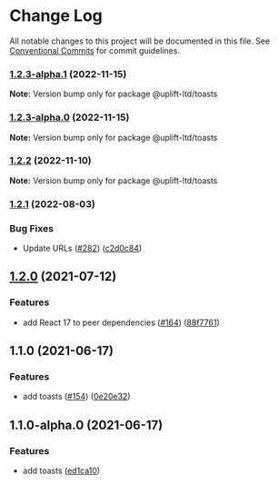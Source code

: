 # Change Log

All notable changes to this project will be documented in this file.
See [Conventional Commits](https://conventionalcommits.org) for commit guidelines.

### [1.2.3-alpha.1](https://github.com/uplift-ltd/nexus/compare/@uplift-ltd/toasts@1.2.3-alpha.0...@uplift-ltd/toasts@1.2.3-alpha.1) (2022-11-15)

**Note:** Version bump only for package @uplift-ltd/toasts





### [1.2.3-alpha.0](https://github.com/uplift-ltd/nexus/compare/@uplift-ltd/toasts@1.2.2...@uplift-ltd/toasts@1.2.3-alpha.0) (2022-11-15)

**Note:** Version bump only for package @uplift-ltd/toasts





### [1.2.2](https://github.com/uplift-ltd/nexus/compare/@uplift-ltd/toasts@1.2.1...@uplift-ltd/toasts@1.2.2) (2022-11-10)

**Note:** Version bump only for package @uplift-ltd/toasts





### [1.2.1](https://github.com/uplift-ltd/nexus/compare/@uplift-ltd/toasts@1.2.0...@uplift-ltd/toasts@1.2.1) (2022-08-03)


### Bug Fixes

* Update URLs ([#282](https://github.com/uplift-ltd/nexus/issues/282)) ([c2d0c84](https://github.com/uplift-ltd/nexus/commit/c2d0c843c8eb18c4a9ae360ee2d840f5be388fac))



## [1.2.0](https://github.com/uplift-ltd/nexus/compare/@uplift-ltd/toasts@1.1.0...@uplift-ltd/toasts@1.2.0) (2021-07-12)


### Features

* add React 17 to peer dependencies ([#164](https://github.com/uplift-ltd/nexus/issues/164)) ([88f7761](https://github.com/uplift-ltd/nexus/commit/88f77615dfab14127dfdf76f665ee73c3195bcb4))



## 1.1.0 (2021-06-17)


### Features

* add toasts ([#154](https://github.com/uplift-ltd/nexus/issues/154)) ([0e20e32](https://github.com/uplift-ltd/nexus/commit/0e20e32a7acb6db7cca06b8546a892c6735741b0))



## 1.1.0-alpha.0 (2021-06-17)


### Features

* add toasts ([ed1ca10](https://github.com/uplift-ltd/nexus/commit/ed1ca100921fb9b92bf500686555726764282baa))
